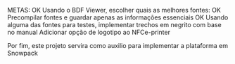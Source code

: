 METAS:
OK  Usando o BDF Viewer, escolher quais as melhores fontes:
OK  Precompilar fontes e guardar apenas as informações essenciais
OK  Usando alguma das fontes para testes, implementar trechos em negrito com base no manual
    Adicionar opção de logotipo ao NFCe-printer

Por fim, este projeto servira como auxilio para implementar a plataforma em Snowpack